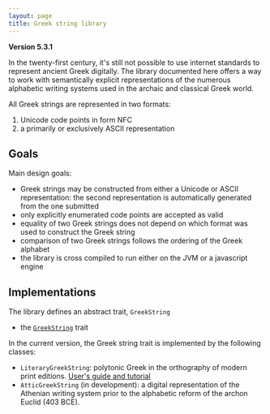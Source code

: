 ```yaml
---
layout: page
title: Greek string library
---
```


**Version 5.3.1**

In the twenty-first century, it's still not possible to use internet standards to represent ancient Greek digitally.  The library documented here offers a way to work with semantically explicit representations of the numerous alphabetic writing systems used in the archaic and classical Greek world.

All Greek strings are represented in two formats:

1.  Unicode code points in form NFC
2.  a primarily or exclusively ASCII representation



## Goals

Main design goals:

-   Greek strings may be constructed from either a Unicode or ASCII representation: the second representation is automatically generated from the one submitted
-   only explicitly enumerated code points are accepted as valid
-   equality of two Greek strings does not depend on which format was used to construct the Greek string
-   comparison of two Greek strings follows the ordering of the Greek alphabet
-   the library is cross compiled to run either on the JVM or a javascript engine


## Implementations


The library defines an abstract trait, `GreekString`

-   the [`GreekString`](../greekString/) trait

In the current version, the Greek string trait is implemented by the following classes:

-   `LiteraryGreekString`: polytonic Greek in the orthography of modern print editions. [User's guide  and tutorial](../litgreek/)
-   `AtticGreekString` (in development): a digital representation of the Athenian writing system prior to the alphabetic reform of the archon Euclid (403 BCE).
